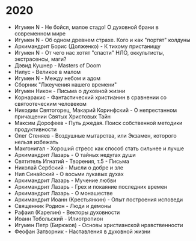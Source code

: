 
# 2020
- Игумен N - Не бойся, малое стадо! О духовной брани в современном мире
- Игумен N - Об одном древнем страхе. Кого и как "портят" колдуны
- Архимандрит Борис (Долженко) - К тихому пристанищу
- Игумен N - От чего нас хотят "спасти" НЛО, оккультисты, экстрасенсы, маги?
- Дэвид Кушнер - Masters of Doom
- Нилус - Великое в малом
- Игумен N - Между небом и адом
- Сборник "Лжеучения нашего времени"
- Игумен Никон - Письма о духовной жизни
- Корнаракис - Фантастический христианин в сравнении со святоотеческим человеком
- Никодим Святогорец, Макарий Коринфский - О непрестанном причащении Святых Христовых Тайн
- Максим Дорофеев - Путь джедая. Поиск собственной методики продуктивности
- Олег Стеняев - Воздушные мытарства, или Экзамен, которого нельзя избежать
- Макгонигал - Хороший стресс как способ стать сильнее и лучше
- Архимандрит Лазарь - О тайных недугах души
- Святитель Игнатий - Творения, т.5 - Письма
- Николай Сербский - Мысли о добре и зле
- Нил Синайский - О восьми лукавых духах
- Архимандрит Лазарь - Мучение любви
- Архимандрит Лазарь - Грех и покаяние последних времен
- Архимандрит Лазарь - О монашестве
- Архимандрит Иоанн (Крестьянкин) - Опыт построения исповеди
- Священник Родион - Люди и демоны
- Рафаил (Карелин) - Векторы духовности
- Иоанн Тобольский - Илиотропион
- Игумен Петр (Бирюков) - Основы христианской нравственности
- Феофан Затворник - Наставления в духовной жизни
